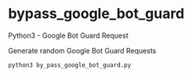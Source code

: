 # bypass_google_bot_guard
Python3 - Google Bot Guard Request

Generate random Google Bot Guard Requests

```python3 by_pass_google_bot_guard.py```
